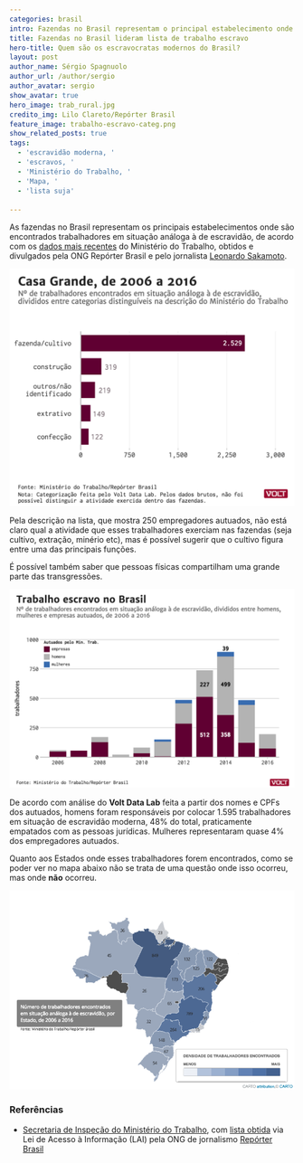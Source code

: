 ```yaml
---
categories: brasil
intro: Fazendas no Brasil representam o principal estabelecimento onde são encontrados trabalhadores em situação análoga à de escravidão
title: Fazendas no Brasil lideram lista de trabalho escravo
hero-title: Quem são os escravocratas modernos do Brasil?
layout: post
author_name: Sérgio Spagnuolo
author_url: /author/sergio
author_avatar: sergio
show_avatar: true
hero_image: trab_rural.jpg
credito_img: Lilo Clareto/Repórter Brasil
feature_image: trabalho-escravo-categ.png
show_related_posts: true
tags:
  - 'escravidão moderna, '
  - 'escravos, '
  - 'Ministério do Trabalho, '
  - 'Mapa, '
  - 'lista suja'

---
```


As fazendas no Brasil representam os principais estabelecimentos onde são encontrados trabalhadores em situação análoga à de escravidão, de acordo com os [dados mais recentes](https://conteudo.imguol.com.br/blogs/61/files/2017/03/Lista-de-Transpar%C3%AAncia_-dez2014-2016.pdf) do Ministério do Trabalho, obtidos e divulgados pela ONG Repórter Brasil e pelo jornalista [Leonardo Sakamoto](http://blogdosakamoto.blogosfera.uol.com.br/2017/03/13/lista-de-transparencia-traz-250-nomes-flagrados-por-trabalho-escravo/?cmpid=copiaecola).

![Grafico escravos modernos categorias](/graf/trabalho-escravo-categ.png)


Pela descrição na lista, que mostra 250 empregadores autuados, não está claro qual a atividade que esses trabalhadores exerciam nas fazendas (seja cultivo, extração, minério etc), mas é possível sugerir que o cultivo figura entre uma das principais funções.

É possível também saber que pessoas físicas compartilham uma grande parte das transgressões.

![Grafico escravos modernos gênero](/graf/trabalho-escravo.png)

De acordo com análise do **Volt Data Lab** feita a partir dos nomes e CPFs dos autuados, homens foram responsáveis por colocar 1.595 trabalhadores em situação de escravidão moderna, 48% do total, praticamente empatados com as pessoas jurídicas. Mulheres representaram quase 4% dos empregadores autuados.

Quanto aos Estados onde esses trabalhadores forem encontrados, como se poder ver no mapa abaixo não se trata de uma questão onde isso ocorreu, mas onde **não** ocorreu.

![Grafico escravos modernos gênero](/graf/mapa-escravidao.png)



### Referências

- [Secretaria de Inspeção do Ministério do Trabalho](http://trabalho.gov.br/), com [lista obtida](https://conteudo.imguol.com.br/blogs/61/files/2017/03/Lista-de-Transpar%C3%AAncia_-dez2014-2016.pdf) via Lei de Acesso à Informação (LAI) pela ONG de jornalismo [Repórter Brasil](http://reporterbrasil.org.br/)

<style>
.graficos {
  width:500px;
  float: left;
  margin: 20px 20px 20px -120px;
}

@media screen and (max-width: 960px) {
    .graficos {
        float: none;
        margin: 20px 0
    }
}

</style>
